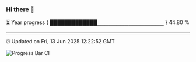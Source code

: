 ### Hi there 👋

⏳ Year progress { █████████████▁▁▁▁▁▁▁▁▁▁▁▁▁▁▁▁▁ } 44.80 %

---

⏰ Updated on Fri, 13 Jun 2025 12:22:52 GMT

![Progress Bar CI](https://github.com/Shyam-Makwana/GitHub-Actions-Demo/workflows/Progress%20Bar%20CI/badge.svg)

